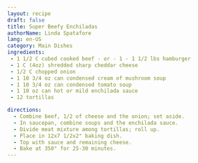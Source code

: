 ```yaml
---
layout: recipe
draft: false
title: Super Beefy Enchiladas
authorName: Linda Spatafore
lang: en-US
category: Main Dishes
ingredients:
 - 1 1/2 C cubed cooked beef - or - 1 - 1 1/2 lbs hamburger
 - 1 C (4oz) shredded sharp cheddar cheese
 - 1/2 C chopped onion
 - 1 10 3/4 oz can condensed cream of mushroom soup
 - 1 10 3/4 oz can condensed tomato soup
 - 1 10 oz can hot or mild enchilada sauce
 - 12 tortillas

directions:
  - Combine beef, 1/2 of cheese and the onion; set aside.
  - In saucepan, combine soups and the enchilada sauce.
  - Divide meat mixture among tortillas; roll up.
  - Place in 12x7 1/2x2" baking dish.
  - Top with sauce and remaining cheese.
  - Bake at 350° for 25-30 minutes.
---
```


